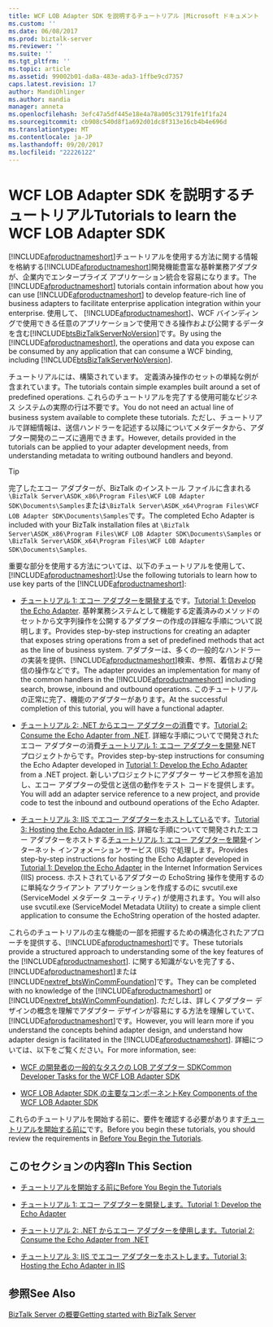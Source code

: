 ```yaml
---
title: WCF LOB Adapter SDK を説明するチュートリアル |Microsoft ドキュメント
ms.custom: ''
ms.date: 06/08/2017
ms.prod: biztalk-server
ms.reviewer: ''
ms.suite: ''
ms.tgt_pltfrm: ''
ms.topic: article
ms.assetid: 99002b01-da8a-483e-ada3-1ffbe9cd7357
caps.latest.revision: 17
author: MandiOhlinger
ms.author: mandia
manager: anneta
ms.openlocfilehash: 3efc47a5df445e18e4a78a005c31791fe1f1fa24
ms.sourcegitcommit: cb908c540d8f1a692d01dc8f313e16cb4b4e696d
ms.translationtype: MT
ms.contentlocale: ja-JP
ms.lasthandoff: 09/20/2017
ms.locfileid: "22226122"
---
```

# <a name="tutorials-to-learn-the-wcf-lob-adapter-sdk"></a><span data-ttu-id="fcd39-102">WCF LOB Adapter SDK を説明するチュートリアル</span><span class="sxs-lookup"><span data-stu-id="fcd39-102">Tutorials to learn the WCF LOB Adapter SDK</span></span>
<span data-ttu-id="fcd39-103">[!INCLUDE[afproductnameshort](../../includes/afproductnameshort-md.md)]チュートリアルを使用する方法に関する情報を格納する[!INCLUDE[afproductnameshort](../../includes/afproductnameshort-md.md)]開発機能豊富な基幹業務アダプタが、企業内でエンタープライズ アプリケーション統合を容易になります。</span><span class="sxs-lookup"><span data-stu-id="fcd39-103">The [!INCLUDE[afproductnameshort](../../includes/afproductnameshort-md.md)] tutorials contain information about how you can use [!INCLUDE[afproductnameshort](../../includes/afproductnameshort-md.md)] to develop feature-rich line of business adapters to facilitate enterprise application integration within your enterprise.</span></span> <span data-ttu-id="fcd39-104">使用して、 [!INCLUDE[afproductnameshort](../../includes/afproductnameshort-md.md)]、WCF バインディングで使用できる任意のアプリケーションで使用できる操作および公開するデータを含む[!INCLUDE[btsBizTalkServerNoVersion](../../includes/btsbiztalkservernoversion-md.md)]です。</span><span class="sxs-lookup"><span data-stu-id="fcd39-104">By using the [!INCLUDE[afproductnameshort](../../includes/afproductnameshort-md.md)], the operations and data you expose can be consumed by any application that can consume a WCF binding, including [!INCLUDE[btsBizTalkServerNoVersion](../../includes/btsbiztalkservernoversion-md.md)].</span></span>  
  
 <span data-ttu-id="fcd39-105">チュートリアルには、構築されています。 定義済み操作のセットの単純な例が含まれています。</span><span class="sxs-lookup"><span data-stu-id="fcd39-105">The tutorials contain simple examples built around a set of predefined operations.</span></span> <span data-ttu-id="fcd39-106">これらのチュートリアルを完了する使用可能なビジネス システムの実際の行は不要です。</span><span class="sxs-lookup"><span data-stu-id="fcd39-106">You do not need an actual line of business system available to complete these tutorials.</span></span> <span data-ttu-id="fcd39-107">ただし、チュートリアルで詳細情報は、送信ハンドラーを記述する以降についてメタデータから、アダプター開発のニーズに適用できます。</span><span class="sxs-lookup"><span data-stu-id="fcd39-107">However, details provided in the tutorials can be applied to your adapter development needs, from understanding metadata to writing outbound handlers and beyond.</span></span>  

> [!TIP]
> <span data-ttu-id="fcd39-108">完了したエコー アダプターが、BizTalk のインストール ファイルに含まれる`\BizTalk Server\ASDK_x86\Program Files\WCF LOB Adapter SDK\Documents\Samples`または`\BizTalk Server\ASDK_x64\Program Files\WCF LOB Adapter SDK\Documents\Samples`です。</span><span class="sxs-lookup"><span data-stu-id="fcd39-108">The completed Echo Adapter is included with your BizTalk installation files at `\BizTalk Server\ASDK_x86\Program Files\WCF LOB Adapter SDK\Documents\Samples` or `\BizTalk Server\ASDK_x64\Program Files\WCF LOB Adapter SDK\Documents\Samples`.</span></span>
  
 <span data-ttu-id="fcd39-109">重要な部分を使用する方法については、以下のチュートリアルを使用して、 [!INCLUDE[afproductnameshort](../../includes/afproductnameshort-md.md)]:</span><span class="sxs-lookup"><span data-stu-id="fcd39-109">Use the following tutorials to learn how to use key parts of the [!INCLUDE[afproductnameshort](../../includes/afproductnameshort-md.md)]:</span></span>  
  
-   <span data-ttu-id="fcd39-110">[チュートリアル 1: エコー アダプターを開発する](../../adapters-and-accelerators/wcf-lob-adapter-sdk/tutorial-1-develop-the-echo-adapter.md)です。</span><span class="sxs-lookup"><span data-stu-id="fcd39-110">[Tutorial 1: Develop the Echo Adapter](../../adapters-and-accelerators/wcf-lob-adapter-sdk/tutorial-1-develop-the-echo-adapter.md).</span></span> <span data-ttu-id="fcd39-111">基幹業務システムとして機能する定義済みのメソッドのセットから文字列操作を公開するアダプターの作成の詳細な手順について説明します。</span><span class="sxs-lookup"><span data-stu-id="fcd39-111">Provides step-by-step instructions for creating an adapter that exposes string operations from a set of predefined methods that act as the line of business system.</span></span> <span data-ttu-id="fcd39-112">アダプターは、多くの一般的なハンドラーの実装を提供、[!INCLUDE[afproductnameshort](../../includes/afproductnameshort-md.md)]検索、参照、着信および発信の操作などです。</span><span class="sxs-lookup"><span data-stu-id="fcd39-112">The adapter provides an implementation for many of the common handlers in the [!INCLUDE[afproductnameshort](../../includes/afproductnameshort-md.md)] including search, browse, inbound and outbound operations.</span></span> <span data-ttu-id="fcd39-113">このチュートリアルの正常に完了、機能のアダプターがあります。</span><span class="sxs-lookup"><span data-stu-id="fcd39-113">At the successful completion of this tutorial, you will have a functional adapter.</span></span>  
  
-   <span data-ttu-id="fcd39-114">[チュートリアル 2: .NET からエコー アダプターの消費](../../adapters-and-accelerators/wcf-lob-adapter-sdk/tutorial-2-consume-the-echo-adapter-from-net.md)です。</span><span class="sxs-lookup"><span data-stu-id="fcd39-114">[Tutorial 2: Consume the Echo Adapter from .NET](../../adapters-and-accelerators/wcf-lob-adapter-sdk/tutorial-2-consume-the-echo-adapter-from-net.md).</span></span> <span data-ttu-id="fcd39-115">詳細な手順についてで開発されたエコー アダプターの消費[チュートリアル 1: エコー アダプターを開発](../../adapters-and-accelerators/wcf-lob-adapter-sdk/tutorial-1-develop-the-echo-adapter.md).NET プロジェクトからです。</span><span class="sxs-lookup"><span data-stu-id="fcd39-115">Provides step-by-step instructions for consuming the Echo Adapter developed in [Tutorial 1: Develop the Echo Adapter](../../adapters-and-accelerators/wcf-lob-adapter-sdk/tutorial-1-develop-the-echo-adapter.md) from a .NET project.</span></span> <span data-ttu-id="fcd39-116">新しいプロジェクトにアダプター サービス参照を追加し、エコー アダプターの受信と送信の動作をテスト コードを提供します。</span><span class="sxs-lookup"><span data-stu-id="fcd39-116">You will add an adapter service reference to a new project, and provide code to test the inbound and outbound operations of the Echo Adapter.</span></span>  
  
-   <span data-ttu-id="fcd39-117">[チュートリアル 3: IIS でエコー アダプターをホストしている](../../adapters-and-accelerators/wcf-lob-adapter-sdk/tutorial-3-hosting-the-echo-adapter-in-iis.md)です。</span><span class="sxs-lookup"><span data-stu-id="fcd39-117">[Tutorial 3: Hosting the Echo Adapter in IIS](../../adapters-and-accelerators/wcf-lob-adapter-sdk/tutorial-3-hosting-the-echo-adapter-in-iis.md).</span></span> <span data-ttu-id="fcd39-118">詳細な手順についてで開発されたエコー アダプターをホストする[チュートリアル 1: エコー アダプターを開発](../../adapters-and-accelerators/wcf-lob-adapter-sdk/tutorial-1-develop-the-echo-adapter.md)インターネット インフォメーション サービス (IIS) で処理します。</span><span class="sxs-lookup"><span data-stu-id="fcd39-118">Provides step-by-step instructions for hosting the Echo Adapter developed in [Tutorial 1: Develop the Echo Adapter](../../adapters-and-accelerators/wcf-lob-adapter-sdk/tutorial-1-develop-the-echo-adapter.md) in the Internet Information Services (IIS) process.</span></span> <span data-ttu-id="fcd39-119">ホストされているアダプターの EchoString 操作を使用するのに単純なクライアント アプリケーションを作成するのに svcutil.exe (ServiceModel メタデータ ユーティリティ) が使用されます。</span><span class="sxs-lookup"><span data-stu-id="fcd39-119">You will also use svcutil.exe (ServiceModel Metadata Utility) to create a simple client application to consume the EchoString operation of the hosted adapter.</span></span>  
  
 <span data-ttu-id="fcd39-120">これらのチュートリアルの主な機能の一部を把握するための構造化されたアプローチを提供する、[!INCLUDE[afproductnameshort](../../includes/afproductnameshort-md.md)]です。</span><span class="sxs-lookup"><span data-stu-id="fcd39-120">These tutorials provide a structured approach to understanding some of the key features of the [!INCLUDE[afproductnameshort](../../includes/afproductnameshort-md.md)].</span></span> <span data-ttu-id="fcd39-121">に関する知識がないを完了する、[!INCLUDE[afproductnameshort](../../includes/afproductnameshort-md.md)]または[!INCLUDE[nextref_btsWinCommFoundation](../../includes/nextref-btswincommfoundation-md.md)]です。</span><span class="sxs-lookup"><span data-stu-id="fcd39-121">They can be completed with no knowledge of the [!INCLUDE[afproductnameshort](../../includes/afproductnameshort-md.md)] or [!INCLUDE[nextref_btsWinCommFoundation](../../includes/nextref-btswincommfoundation-md.md)].</span></span> <span data-ttu-id="fcd39-122">ただしは、詳しくアダプター デザインの概念を理解でアダプター デザインが容易にする方法を理解していて、[!INCLUDE[afproductnameshort](../../includes/afproductnameshort-md.md)]です。</span><span class="sxs-lookup"><span data-stu-id="fcd39-122">However, you will learn more if you understand the concepts behind adapter design, and understand how adapter design is facilitated in the [!INCLUDE[afproductnameshort](../../includes/afproductnameshort-md.md)].</span></span> <span data-ttu-id="fcd39-123">詳細については、以下をご覧ください。</span><span class="sxs-lookup"><span data-stu-id="fcd39-123">For more information, see:</span></span>  
  
-   [<span data-ttu-id="fcd39-124">WCF の開発者の一般的なタスクの LOB アダプター SDK</span><span class="sxs-lookup"><span data-stu-id="fcd39-124">Common Developer Tasks for the WCF LOB Adapter SDK</span></span>](../../adapters-and-accelerators/wcf-lob-adapter-sdk/common-developer-tasks-for-the-wcf-lob-adapter-sdk.md)  
  
-   [<span data-ttu-id="fcd39-125">WCF LOB Adapter SDK の主要なコンポーネント</span><span class="sxs-lookup"><span data-stu-id="fcd39-125">Key Components of the WCF LOB Adapter SDK</span></span>](../../adapters-and-accelerators/wcf-lob-adapter-sdk/key-components-of-the-wcf-lob-adapter-sdk.md)  
  
 <span data-ttu-id="fcd39-126">これらのチュートリアルを開始する前に、要件を確認する必要があります[チュートリアルを開始する前に](../../core/before-you-begin-the-tutorial.md)です。</span><span class="sxs-lookup"><span data-stu-id="fcd39-126">Before you begin these tutorials, you should review the requirements in [Before You Begin the Tutorials](../../core/before-you-begin-the-tutorial.md).</span></span>  
  
 
## <a name="in-this-section"></a><span data-ttu-id="fcd39-127">このセクションの内容</span><span class="sxs-lookup"><span data-stu-id="fcd39-127">In This Section</span></span>  
  
-   [<span data-ttu-id="fcd39-128">チュートリアルを開始する前に</span><span class="sxs-lookup"><span data-stu-id="fcd39-128">Before You Begin the Tutorials</span></span>](../../core/before-you-begin-the-tutorial.md)  
  
-   [<span data-ttu-id="fcd39-129">チュートリアル 1: エコー アダプターを開発します。</span><span class="sxs-lookup"><span data-stu-id="fcd39-129">Tutorial 1: Develop the Echo Adapter</span></span>](../../adapters-and-accelerators/wcf-lob-adapter-sdk/tutorial-1-develop-the-echo-adapter.md)  
  
-   [<span data-ttu-id="fcd39-130">チュートリアル 2: .NET からエコー アダプターを使用します。</span><span class="sxs-lookup"><span data-stu-id="fcd39-130">Tutorial 2: Consume the Echo Adapter from .NET</span></span>](../../adapters-and-accelerators/wcf-lob-adapter-sdk/tutorial-2-consume-the-echo-adapter-from-net.md)  
  
-   [<span data-ttu-id="fcd39-131">チュートリアル 3: IIS でエコー アダプターをホストします。</span><span class="sxs-lookup"><span data-stu-id="fcd39-131">Tutorial 3: Hosting the Echo Adapter in IIS</span></span>](../../adapters-and-accelerators/wcf-lob-adapter-sdk/tutorial-3-hosting-the-echo-adapter-in-iis.md)  
  
## <a name="see-also"></a><span data-ttu-id="fcd39-132">参照</span><span class="sxs-lookup"><span data-stu-id="fcd39-132">See Also</span></span>  
 [<span data-ttu-id="fcd39-133">BizTalk Server の概要</span><span class="sxs-lookup"><span data-stu-id="fcd39-133">Getting started with BizTalk Server</span></span>](../../core/getting-started-with-biztalk-server.md)